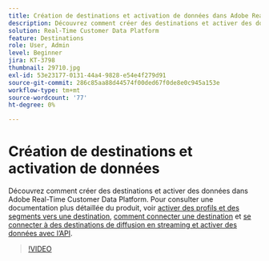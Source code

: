 ```yaml
---
title: Création de destinations et activation de données dans Adobe Real-Time Customer Data Platform (RTCDP)
description: Découvrez comment créer des destinations et activer des données dans Adobe Real-Time Customer Data Platform
solution: Real-Time Customer Data Platform
feature: Destinations
role: User, Admin
level: Beginner
jira: KT-3798
thumbnail: 29710.jpg
exl-id: 53e23177-0131-44a4-9828-e54e4f279d91
source-git-commit: 286c85aa88d44574f00ded67f0de8e0c945a153e
workflow-type: tm+mt
source-wordcount: '77'
ht-degree: 0%

---
```


# Création de destinations et activation de données

Découvrez comment créer des destinations et activer des données dans Adobe Real-Time Customer Data Platform. Pour consulter une documentation plus détaillée du produit, voir [activer des profils et des segments vers une destination](https://experienceleague.adobe.com/docs/experience-platform/rtcdp/destinations/dest-tutorials/activate-destinations.html), [comment connecter une destination](https://experienceleague.adobe.com/docs/experience-platform/rtcdp/destinations/dest-tutorials/connect-destination.html) et [se connecter à des destinations de diffusion en streaming et activer des données avec l’API](https://experienceleague.adobe.com/docs/experience-platform/rtcdp/destinations/api-tutorials/streaming-destinations-api-tutorial.html).

>[!VIDEO](https://video.tv.adobe.com/v/29710?learn=on&enablevpops)

